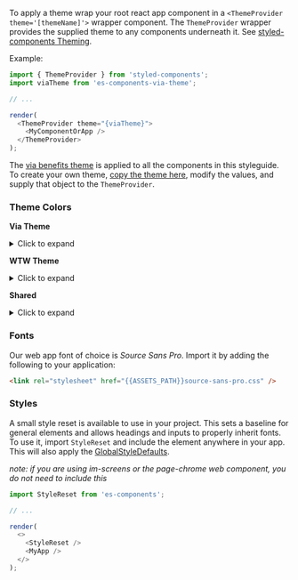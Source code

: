 To apply a theme wrap your root react app component in a `<ThemeProvider theme='[themeName]'>` wrapper component. The `ThemeProvider` wrapper provides the supplied theme to any components underneath it. See [styled-components Theming](https://www.styled-components.com/docs/advanced#theming).

Example:

```javascript static
import { ThemeProvider } from 'styled-components';
import viaTheme from 'es-components-via-theme';

// ...

render(
  <ThemeProvider theme="{viaTheme}">
    <MyComponentOrApp />
  </ThemeProvider>
);
```

The [via benefits theme](https://www.npmjs.com/package/es-components-via-theme) is applied to all the components in this styleguide. To create your own theme, [copy the theme here](https://github.com/WTW-IM/es-components/blob/main/packages/es-components-via-theme/index.js), modify the values, and supply that object to the `ThemeProvider`.

### Theme Colors

**Via Theme**

<details>
  <summary markdown="span">Click to expand</summary>
  <div style="background-color: #0073b6; padding: 1em; margin: .5em; width: 50%"><span style="color:white">colors.primary</span></div>
  <div style="background-color: #00a0d2; padding: 1em; margin: .5em; width: 50%"><span style="color:white">brandColors.primary1</span></div>
  <div style="background-color: #00c389; padding: 1em; margin: .5em; width: 50%"><span style="color:white">brandColors.primary2</span></div>
  <div style="background-color: #c110a0; padding: 1em; margin: .5em; width: 50%"><span style="color:white">brandColors.primary3</span></div>
  <div style="background-color: #5a0c6f; padding: 1em; margin: .5em; width: 50%"><span style="color:white">brandColors.secondary1</span></div>
  <div style="background-color: #717171; padding: 1em; margin: .5em; width: 50%"><span style="color:white">brandColors.secondary2</span></div>
</details>

**WTW Theme**

<details>
  <summary markdown="span">Click to expand</summary>
  <div style="background-color: #702082; padding: 1em; margin: .5em; width: 50%"><span style="color:white">colors.primary</span></div>
  <div style="background-color: #5a0c6f; padding: 1em; margin: .5em; width: 50%"><span style="color:white">brandColors.primary1</span></div>
  <div style="background-color: #63666a; padding: 1em; margin: .5em; width: 50%"><span style="color:white">brandColors.primary2</span></div>
  <div style="background-color: #c110a0; padding: 1em; margin: .5em; width: 50%"><span style="color:white">brandColors.primary3</span></div>
  <div style="background-color: #5a0c6f; padding: 1em; margin: .5em; width: 50%"><span style="color:white">brandColors.secondary1</span></div>
  <div style="background-color: #63666a; padding: 1em; margin: .5em; width: 50%"><span style="color:white">brandColors.secondary2</span></div>
</details>

**Shared**

<details>
  <summary markdown="span">Click to expand</summary>
  <div style="background-color: #006699; padding: 1em; margin: .5em; width: 50%"><span style="color:white">colors.info</span></div>
  <div style="background-color: #298544; padding: 1em; margin: .5em; width: 50%"><span style="color:white">colors.success</span></div>
  <div style="background-color: #c25400; padding: 1em; margin: .5em; width: 50%"><span style="color:white">colors.warning</span></div>
  <div style="background-color: #cc0000; padding: 1em; margin: .5em; width: 50%"><span style="color:white">colors.danger</span></div>
  <div style="background-color: #ff6310; padding: 1em; margin: .5em; width: 50%"><span style="color:white">colors.advisor</span></div>
</details>

### Fonts

Our web app font of choice is _Source Sans Pro_. Import it by adding the following to your application:

```html
<link rel="stylesheet" href="{{ASSETS_PATH}}source-sans-pro.css" />
```

### Styles

A small style reset is available to use in your project. This sets a baseline for general elements
and allows headings and inputs to properly inherit fonts. To use it, import `StyleReset` and include the
element anywhere in your app. This will also apply the [GlobalStyleDefaults](#globalstyledefaults).

_note: if you are using im-screens or the page-chrome web component, you do not need to include this_

```javascript static
import StyleReset from 'es-components';

// ...

render(
  <>
    <StyleReset />
    <MyApp />
  </>
);
```
